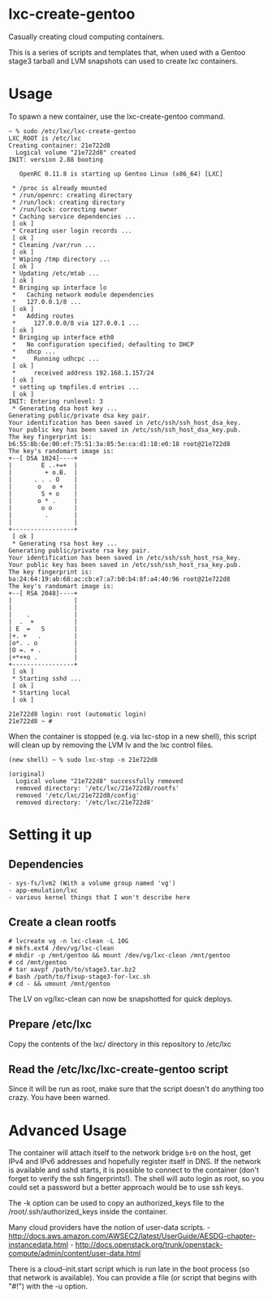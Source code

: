 lxc-create-gentoo
=================

Casually creating cloud computing containers.

This is a series of scripts and templates that, when used with a Gentoo
stage3 tarball and LVM snapshots can used to create lxc containers.

Usage
=====

To spawn a new container, use the lxc-create-gentoo command.

	~ % sudo /etc/lxc/lxc-create-gentoo
	LXC_ROOT is /etc/lxc
	Creating container: 21e722d8
	  Logical volume "21e722d8" created
	INIT: version 2.88 booting

	   OpenRC 0.11.8 is starting up Gentoo Linux (x86_64) [LXC]

	 * /proc is already mounted
	 * /run/openrc: creating directory
	 * /run/lock: creating directory
	 * /run/lock: correcting owner
	 * Caching service dependencies ...
	 [ ok ]
	 * Creating user login records ...
	 [ ok ]
	 * Cleaning /var/run ...
	 [ ok ]
	 * Wiping /tmp directory ...
	 [ ok ]
	 * Updating /etc/mtab ...
	 [ ok ]
	 * Bringing up interface lo
	 *   Caching network module dependencies
	 *   127.0.0.1/8 ...
	 [ ok ]
	 *   Adding routes
	 *     127.0.0.0/8 via 127.0.0.1 ...
	 [ ok ]
	 * Bringing up interface eth0
	 *   No configuration specified; defaulting to DHCP
	 *   dhcp ...
	 *     Running udhcpc ...
	 [ ok ]
	 *     received address 192.168.1.157/24
	 [ ok ]
	 * setting up tmpfiles.d entries ...
	 [ ok ]
	INIT: Entering runlevel: 3
	 * Generating dsa host key ...
	Generating public/private dsa key pair.
	Your identification has been saved in /etc/ssh/ssh_host_dsa_key.
	Your public key has been saved in /etc/ssh/ssh_host_dsa_key.pub.
	The key fingerprint is:
	b6:55:8b:6e:00:ef:75:51:3a:05:5e:ca:d1:18:e0:18 root@21e722d8
	The key's randomart image is:
	+--[ DSA 1024]----+
	|        E ..+=+  |
	|         + o.B.  |
	|      . . . O    |
	|       o   o +   |
	|        S + o    |
	|       o * .     |
	|        o o      |
	|         .       |
	|                 |
	+-----------------+
	 [ ok ]
	 * Generating rsa host key ...
	Generating public/private rsa key pair.
	Your identification has been saved in /etc/ssh/ssh_host_rsa_key.
	Your public key has been saved in /etc/ssh/ssh_host_rsa_key.pub.
	The key fingerprint is:
	ba:24:64:19:ab:68:ac:cb:e7:a7:b0:b4:8f:a4:40:96 root@21e722d8
	The key's randomart image is:
	+--[ RSA 2048]----+
	|                 |
	|                 |
	|    .            |
	|  .  +           |
	| E  =   S        |
	|+. +   .         |
	|o*. . o          |
	|O =. + .         |
	|+*++o .          |
	+-----------------+
	 [ ok ]
	 * Starting sshd ...
	 [ ok ]
	 * Starting local
	 [ ok ]

	21e722d8 login: root (automatic login)
	21e722d8 ~ # 


When the container is stopped (e.g. via lxc-stop in a new shell),
this script will clean up by removing the LVM lv and the lxc control files.

	(new shell) ~ % sudo lxc-stop -n 21e722d8

	(original)
	  Logical volume "21e722d8" successfully removed
	  removed directory: '/etc/lxc/21e722d8/rootfs'
	  removed '/etc/lxc/21e722d8/config'
	  removed directory: '/etc/lxc/21e722d8'


Setting it up
=============

Dependencies
------------
	- sys-fs/lvm2 (With a volume group named 'vg')
	- app-emulation/lxc
	- various kernel things that I won't describe here

Create a clean rootfs
---------------------

	# lvcreate vg -n lxc-clean -L 10G
	# mkfs.ext4 /dev/vg/lxc-clean
	# mkdir -p /mnt/gentoo && mount /dev/vg/lxc-clean /mnt/gentoo
	# cd /mnt/gentoo
	# tar xavpf /path/to/stage3.tar.bz2
	# bash /path/to/fixup-stage3-for-lxc.sh
	# cd - && umount /mnt/gentoo

The LV on vg/lxc-clean can now be snapshotted for quick deploys.

Prepare /etc/lxc
----------------

Copy the contents of the lxc/ directory in this repository to /etc/lxc

Read the /etc/lxc/lxc-create-gentoo script
------------------------------------------

Since it will be run as root, make sure that the script doesn't do anything
too crazy. You have been warned.

Advanced Usage
==============

The container will attach itself to the network bridge `br0` on the host, get IPv4 and IPv6 addresses
and hopefully register itself in DNS. If the network is available and sshd starts, it is possible to
connect to the container (don't forget to verify the ssh fingerprints!). The shell will auto login as
root, so you could set a password but a better approach would be to use ssh keys.

The -k <keyfile> option can be used to copy an authorized_keys file to the /root/.ssh/authorized_keys inside
the container.

Many cloud providers have the notion of user-data scripts.
    - http://docs.aws.amazon.com/AWSEC2/latest/UserGuide/AESDG-chapter-instancedata.html
    - http://docs.openstack.org/trunk/openstack-compute/admin/content/user-data.html

There is a cloud-init.start script which is run late in the boot process (so that network is available).
You can provide a file (or script that begins with "#!") with the -u <userdata> option.

